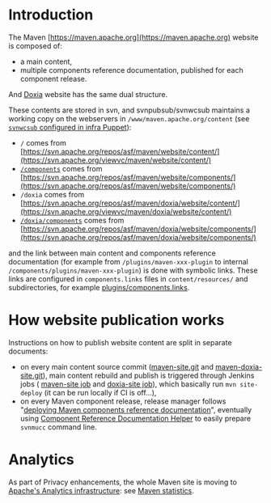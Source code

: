 <!--
Licensed to the Apache Software Foundation (ASF) under one
or more contributor license agreements.  See the NOTICE file
distributed with this work for additional information
regarding copyright ownership.  The ASF licenses this file
to you under the Apache License, Version 2.0 (the
"License"); you may not use this file except in compliance
with the License.  You may obtain a copy of the License at

http://www.apache.org/licenses/LICENSE-2.0

Unless required by applicable law or agreed to in writing,
software distributed under the License is distributed on an
"AS IS" BASIS, WITHOUT WARRANTIES OR CONDITIONS OF ANY
KIND, either express or implied.  See the License for the
specific language governing permissions and limitations
under the License.
-->

# Introduction

The Maven [https://maven.apache.org](https://maven.apache.org) website is composed of:

- a main content,
- multiple components reference documentation, published for each component release.

And [Doxia](https://maven.apache.org/doxia/) website has the same dual structure.

These contents are stored in svn, and svnpubsub/svnwcsub maintains a working copy on the webservers in `/www/maven.apache.org/content` (see [`svnwcsub` configured in infra Puppet](https://github.com/apache/infrastructure-puppet/blob/deployment/modules/svnwcsub/files/svnwcsub.conf#L123)):

- `/` comes from [https://svn.apache.org/repos/asf/maven/website/content/](https://svn.apache.org/viewvc/maven/website/content/)
- [`/components`](https://maven.apache.org/components) comes from [https://svn.apache.org/repos/asf/maven/website/components/](https://svn.apache.org/repos/asf/maven/website/components/)
- `/doxia` comes from [https://svn.apache.org/repos/asf/maven/doxia/website/content/](https://svn.apache.org/viewvc/maven/doxia/website/content/)
- [`/doxia/components`](https://maven.apache.org/doxia/components) comes from [https://svn.apache.org/repos/asf/maven/doxia/website/components/](https://svn.apache.org/repos/asf/maven/doxia/website/components/)

and the link between main content and components reference documentation (for example from `/plugins/maven-xxx-plugin` to internal `/components/plugins/maven-xxx-plugin`) is done with symbolic links. These links are configured in `components.links` files in `content/resources/` and subdirectories, for example [plugins/components.links](https://github.com/apache/maven-site/blob/master/content/resources/plugins/components.links).

# How website publication works

Instructions on how to publish website content are split in separate documents:

- on every main content source commit ([maven-site.git](https://github.com/apache/maven-site) and [maven-doxia-site.git](https://github.com/apache/maven-doxia-site)), main content rebuild and publish is triggered through Jenkins jobs ( [maven-site job](https://ci-maven.apache.org/job/Maven/job/maven-box/job/maven-site/) and [doxia-site job](https://ci-maven.apache.org/job/Maven/job/maven-box/job/maven-doxia-site/)), which basically run `mvn site-deploy` (it can be run locally if CI is off...),
- on every Maven component release, release manager follows "[deploying Maven components reference documentation](./deploy-component-reference-documentation.html)", eventually using [Component Reference Documentation Helper](./component-reference-documentation-helper.html) to easily prepare `svnmucc` command line.

# Analytics

As part of Privacy enhancements, the whole Maven site is moving to [Apache's Analytics infrastructure](https://privacy.apache.org/matomo/): see [Maven statistics](https://analytics.apache.org/index.php?module=CoreHome&action=index&date=yesterday&period=day&idSite=3).

